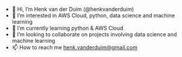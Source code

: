 - 👋 Hi, I’m Henk van der Duim (@henkvanderduim)
- 👀 I’m interested in AWS Cloud, python, data science and machine learning
- 🌱 I’m currently learning python & AWS Cloud
- 💞️ I’m looking to collaborate on projects involving data science and machine learning
- 📫 How to reach me henk.vanderduim@gmail.com

<!---
henkvanderduim/henkvanderduim is a ✨ special ✨ repository because its `README.md` (this file) appears on your GitHub profile.
You can click the Preview link to take a look at your changes.
--->
